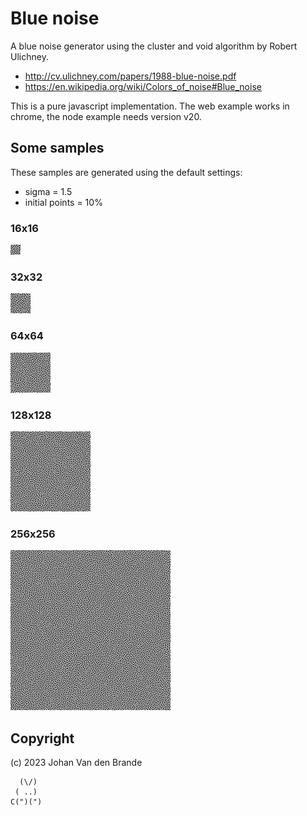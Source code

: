 # Blue noise

A blue noise generator using the cluster and void algorithm by Robert Ulichney.

  * http://cv.ulichney.com/papers/1988-blue-noise.pdf
  * https://en.wikipedia.org/wiki/Colors_of_noise#Blue_noise

This is a pure javascript implementation. The web example works in chrome, the node example needs version v20.

## Some samples

These samples are generated using the default settings:

  * sigma = 1.5
  * initial points = 10%

### 16x16

![16x16](./bluenoise_16x16.png)

### 32x32

![32x32](./bluenoise_32x32.png)

### 64x64

![64x64](./bluenoise_64x64.png)

### 128x128

![128x128](./bluenoise_128x128.png)

### 256x256

![256x256](./bluenoise_256x256.png)

## Copyright

(c) 2023 Johan Van den Brande

```
  (\/)
 ( ..)
C(")(")
```
